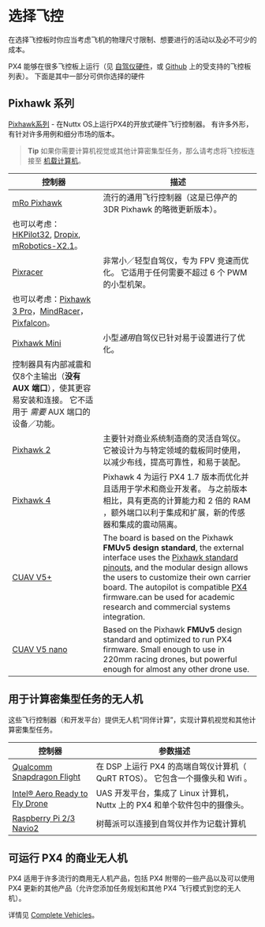 # 选择飞控

在选择飞控板时你应当考虑飞机的物理尺寸限制、想要进行的活动以及必不可少的成本。

PX4 能够在很多飞控板上运行（见 [自驾仪硬件](../flight_controller/README.md)，或 [Github](https://github.com/PX4/Firmware/#supported-hardware) 上的受支持的飞控板列表）。 下面是其中一部分可供你选择的硬件

## Pixhawk 系列

[Pixhawk系列](../flight_controller/pixhawk_series.md) - 在Nuttx OS上运行PX4的开放式硬件飞行控制器。 有许多外形，有针对许多用例和细分市场的版本。

> **Tip** 如果你需要计算机视觉或其他计算密集型任务，那么请考虑将飞控板连接至 [机载计算机](#autopilots-for-computationally-intensive-tasks)。

| 控制器                                                  | 描述                                                                                                                                                                                                                                                                                                                                                                                                                                                 |
| ---------------------------------------------------- | -------------------------------------------------------------------------------------------------------------------------------------------------------------------------------------------------------------------------------------------------------------------------------------------------------------------------------------------------------------------------------------------------------------------------------------------------- |
| [mRo Pixhawk](../flight_controller/mro_pixhawk.md)   | 流行的通用飞行控制器（这是已停产的 3DR Pixhawk 的略微更新版本）。   
也可以考虑： [HKPilot32](../flight_controller/HKPilot32.md), [Dropix](../flight_controller/dropix.md), [mRobotics-X2.1](../flight_controller/mro_x2.1.md)。                                                                                                                                                                                                                                                    |
| [Pixracer](../flight_controller/pixracer.md)         | 非常小／轻型自驾仪，专为 FPV 竞速而优化。 它适用于任何需要不超过 6 个 PWM 的小型机架。   
也可以考虑：[Pixhawk 3 Pro](../flight_controller/pixhawk3_pro.md)，[MindRacer](../flight_controller/mindracer.md)，[Pixfalcon](../flight_controller/pixfalcon.md)。                                                                                                                                                                                                                                   |
| [Pixhawk Mini](../flight_controller/pixhawk_mini.md) | 小型*通用*自驾仪已针对易于设置进行了优化。  
控制器具有内部减震和仅8个主输出（**没有 AUX 端口**），使其更容易安装和连接。 它不适用于 *需要* AUX 端口的设备／功能。                                                                                                                                                                                                                                                                                                                                                      |
| [Pixhawk 2](../flight_controller/pixhawk-2.md)       | 主要针对商业系统制造商的灵活自驾仪。 它被设计为与特定领域的载板同时使用，以减少布线，提高可靠性，和易于装配。                                                                                                                                                                                                                                                                                                                                                                                            |
| [Pixhawk 4](../flight_controller/pixhawk4.md)        | Pixhawk 4 为运行 PX4 1.7 版本而优化并且适用于学术和商业开发者。 与之前版本相比，具有更高的计算能力和 2 倍的 RAM ，额外端口以利于集成和扩展，新的传感器和集成的震动隔离。                                                                                                                                                                                                                                                                                                                                                 |
| [CUAV V5+](../flight_controller/cuav_v5_plus.md)     | The board is based on the Pixhawk **FMUv5 design standard**, the external interface uses the [Pixhawk standard pinouts](https://pixhawk.org/pixhawk-connector-standard/), and the modular design allows the users to customize their own carrier board. The autopilot is compatible [PX4](http://px4-travis.s3.amazonaws.com/Firmware/master/px4fmu-v5_default.px4) firmware.can be used for academic research and commercial systems integration. |
| [CUAV V5 nano](../flight_controller/cuav_v5_nano.md) | Based on the Pixhawk **FMUv5** design standard and optimized to run PX4 firmware. Small enough to use in 220mm racing drones, but powerful enough for almost any other drone use.                                                                                                                                                                                                                                                                  |

## 用于计算密集型任务的无人机

这些飞行控制器（和开发平台）提供无人机“同伴计算”，实现计算机视觉和其他计算密集型任务。

| 控制器                                                                     | 参数描述                                                  |
| ----------------------------------------------------------------------- | ----------------------------------------------------- |
| [Qualcomm Snapdragon Flight](../flight_controller/snapdragon_flight.md) | 在 DSP 上运行 PX4 的高端自驾仪计算机（ QuRT RTOS）。 它包含一个摄像头和 Wifi 。 |
| [Intel® Aero Ready to Fly Drone](../complete_vehicles/intel_aero.md)    | UAS 开发平台，集成了 Linux 计算机，Nuttx 上的 PX4 和单个软件包中的摄像头。      |
| [Raspberry Pi 2/3 Navio2](../flight_controller/raspberry_pi_navio2.md)  | 树莓派可以连接到自驾仪并作为记载计算机                                   |

## 可运行 PX4 的商业无人机

PX4 适用于许多流行的商用无人机产品，包括 PX4 附带的一些产品以及可以使用 PX4 更新的其他产品（允许您添加任务规划和其他 PX4 飞行模式到您的无人机）。

详情见 [Complete Vehicles](../complete_vehicles/README.md)。